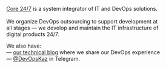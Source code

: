 [Core 24/7](https://core247.kz) is a system integrator of IT and DevOps solutions. \
\
We organize DevOps outsourcing to support development at \
all stages — we develop and maintain the IT infrastructure of \
digital products 24/7.

We also have: \
— [our technical blog](https://core247.kz/blog) where we share our DevOps experience \
— [@DevOpsKaz](https://t.me/DevOpsKaz) in Telegram.
